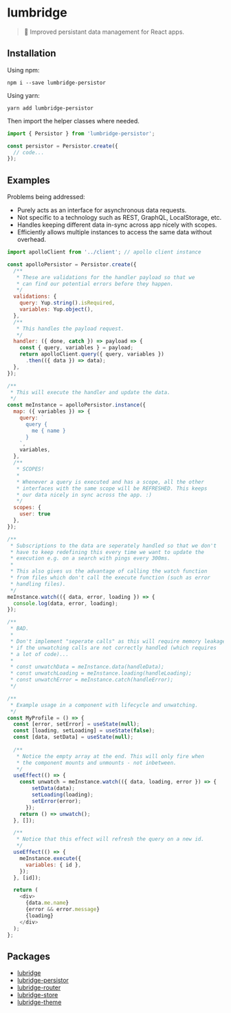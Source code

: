 # lumbridge

> 🏰 Improved persistant data management for React apps.

## Installation

Using npm:

```shell
npm i --save lumbridge-persistor
```

Using yarn:

```shell
yarn add lumbridge-persistor
```

Then import the helper classes where needed.

```js
import { Persistor } from 'lumbridge-persistor';

const persistor = Persistor.create({
  // code...
});
```

## Examples

Problems being addressed:

- Purely acts as an interface for asynchronous data requests.
- Not specific to a technology such as REST, GraphQL, LocalStorage, etc.
- Handles keeping different data in-sync across app nicely with scopes.
- Efficiently allows multiple instances to access the same data without overhead.

```js
import apolloClient from '../client'; // apollo client instance

const apolloPersistor = Persistor.create({
  /**
   * These are validations for the handler payload so that we
   * can find our potential errors before they happen.
   */
  validations: {
    query: Yup.string().isRequired,
    variables: Yup.object(),
  },
  /**
   * This handles the payload request.
   */
  handler: ({ done, catch }) => payload => {
    const { query, variables } = payload;
    return apolloClient.query({ query, variables })
      .then(({ data }) => data);
  },
});

/**
 * This will execute the handler and update the data.
 */
const meInstance = apolloPersistor.instance({
  map: ({ variables }) => {
    query: `
      query {
        me { name }
      }
    `,
    variables,
  },
  /**
   * SCOPES!
   *
   * Whenever a query is executed and has a scope, all the other
   * interfaces with the same scope will be REFRESHED. This keeps
   * our data nicely in sync across the app. :)
   */
  scopes: {
    user: true
  },
});

/**
 * Subscriptions to the data are seperately handled so that we don't
 * have to keep redefining this every time we want to update the
 * execution e.g. on a search with pings every 300ms.
 *
 * This also gives us the advantage of calling the watch function
 * from files which don't call the execute function (such as error
 * handling files).
 */
meInstance.watch(({ data, error, loading }) => {
  console.log(data, error, loading);
});

/**
 * BAD.
 *
 * Don't implement "seperate calls" as this will require memory leakage
 * if the unwatching calls are not correctly handled (which requires
 * a lot of code)...
 *
 * const unwatchData = meInstance.data(handleData);
 * const unwatchLoading = meInstance.loading(handleLoading);
 * const unwatchError = meInstance.catch(handleError);
 */

/**
 * Example usage in a component with lifecycle and unwatching.
 */
const MyProfile = () => {
  const [error, setError] = useState(null);
  const [loading, setLoading] = useState(false);
  const [data, setData] = useState(null);
  
  /**
   * Notice the empty array at the end. This will only fire when
   * the component mounts and unmounts - not inbetween.
   */
  useEffect(() => {
    const unwatch = meInstance.watch(({ data, loading, error }) => {
        setData(data);
        setLoading(loading);
        setError(error);
      });
    return () => unwatch();
  }, []);

  /**
   * Notice that this effect will refresh the query on a new id.
   */
  useEffect(() => {
    meInstance.execute({
      variables: { id },
    });
  }, [id]);

  return (
    <div>
      {data.me.name}
      {error && error.message}
      {loading}
    </div>
  );
};
```

## Packages

- [lubridge](https://github.com/jackrobertscott/lumbridge/tree/master/packages/lumbridge)
- [lubridge-persistor](https://github.com/jackrobertscott/lumbridge/tree/master/packages/lumbridge-persistor)
- [lubridge-router](https://github.com/jackrobertscott/lumbridge/tree/master/packages/lumbridge-router)
- [lubridge-store](https://github.com/jackrobertscott/lumbridge/tree/master/packages/lumbridge-store)
- [lubridge-theme](https://github.com/jackrobertscott/lumbridge/tree/master/packages/lumbridge-theme)